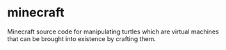 # minecraft
Minecraft source code for manipulating turtles which are virtual machines that can be brought into existence by crafting them.
